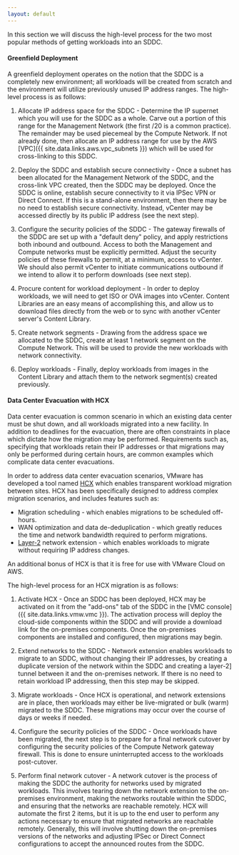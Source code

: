 ```yaml
---
layout: default
---
```


In this section we will discuss the high-level process for the two most popular methods of getting workloads into an SDDC. 


#### Greenfield Deployment
A greenfield deployment operates on the notion that the SDDC is a completely new environment; all workloads will be created from scratch and the environment will utilize previously unused IP address ranges. The high-level process is as follows:

1. Allocate IP address space for the SDDC - Determine the IP supernet which you will use for the SDDC as a whole. Carve out a portion of this range for the Management Network (the first /20 is a common practice). The remainder may be used piecemeal by the Compute Network. If not already done, then allocate an IP address range for use by the AWS [VPC]({{ site.data.links.aws.vpc_subnets }}) which will be used for cross-linking to this SDDC. 

2. Deploy the SDDC and establish secure connectivity - Once a subnet has been allocated for the Management Network of the SDDC, and the cross-link VPC created, then the SDDC may be deployed. Once the SDDC is online, establish secure connectivity to it via IPSec VPN or Direct Connect. If this is a stand-alone environment, then there may be no need to establish secure connectivity. Instead, vCenter may be accessed directly by its public IP address (see the next step).

3. Configure the security policies of the SDDC - The gateway firewalls of the SDDC are set up with a "default deny" policy, and apply restrictions both inbound and outbound. Access to both the Management and Compute networks must be explicitly permitted. Adjust the security policies of these firewalls to permit, at a minimum, access to vCenter. We should also permit vCenter to initiate communications outbound if we intend to allow it to perform downloads (see next step).

4. Procure content for workload deployment - In order to deploy workloads, we will need to get ISO or OVA images into vCenter. Content Libraries are an easy means of accomplishing this, and allow us to download files directly from the web or to sync with another vCenter server's Content Library.

5. Create network segments - Drawing from the address space we allocated to the SDDC, create at least 1 network segment on the Compute Network. This will be used to provide the new workloads with network connectivity.

6. Deploy workloads - Finally, deploy workloads from images in the Content Library and attach them to the network segment(s) created previously.



#### Data Center Evacuation with HCX
Data center evacuation is common scenario in which an existing data center must be shut down, and all workloads migrated into a new facility.
 In addition to deadlines for the evacuation, there are often constraints in place which dictate how the migration may be performed.
 Requirements such as, specifying that workloads retain their IP addresses or that migrations may only be performed during certain hours, are common examples which complicate data center evacuations.

In order to address data center evacuation scenarios, VMware has developed a tool named [HCX](https://hcx.vmware.com) which enables transparent workload migration between sites.
 HCX has been specifically designed to address complex migration scenarios, and includes features such as:


* Migration scheduling - which enables migrations to be scheduled off-hours.
* WAN optimization and data de-deduplication - which greatly reduces the time and network bandwidth required to perform migrations.
* [Layer-2](https://en.wikipedia.org/wiki/Data_link_layer) network extension - which enables workloads to migrate without requiring IP address changes.

An additional bonus of HCX is that it is free for use with VMware Cloud on AWS.

The high-level process for an HCX migration is as follows:

1. Activate HCX - Once an SDDC has been deployed, HCX may be activated on it from the "add-ons" tab of the SDDC in the [VMC console]({{ site.data.links.vmw.vmc }}). The activation process will deploy the cloud-side components within the SDDC and will provide a download link for the on-premises components. Once the on-premises components are installed and configured, then migrations may begin.

2. Extend networks to the SDDC - Network extension enables workloads to migrate to an SDDC, without changing their IP addresses, by creating a duplicate version of the network within the SDDC and creating a layer-2] tunnel between it and the on-premises network. If there is no need to retain workload IP addressing, then this step may be skipped.

3. Migrate workloads - Once HCX is operational, and network extensions are in place, then workloads may either be live-migrated or bulk (warm) migrated to the SDDC. These migrations may occur over the course of days or weeks if needed.

4. Configure the security policies of the SDDC - Once workloads have been migrated, the next step is to prepare for a final network cutover by configuring the security policies of the Compute Network gateway firewall. This is done to ensure uninterrupted access to the workloads post-cutover.

5. Perform final network cutover - A network cutover is the process of making the SDDC the authority for networks used by migrated workloads. This involves tearing down the network extension to the on-premises environment, making the networks routable within the SDDC, and ensuring that the networks are reachable remotely. HCX will automate the first 2 items, but it is up to the end user to perform any actions necessary to ensure that migrated networks are reachable remotely. Generally, this will involve shutting down the on-premises versions of the networks and adjusting IPSec or Direct Connect configurations to accept the announced routes from the SDDC.
